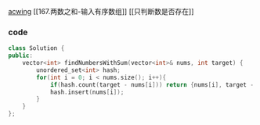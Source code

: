 [acwing](https://www.acwing.com/problem/content/71/)
[[167.两数之和-输入有序数组]]
[[只判断数是否存在]]
### code
```c++
class Solution {
public:
    vector<int> findNumbersWithSum(vector<int>& nums, int target) {
        unordered_set<int> hash;
        for(int i = 0; i < nums.size(); i++){
            if(hash.count(target - nums[i])) return {nums[i], target - nums[i]};
            hash.insert(nums[i]);
        }
    }
};
```